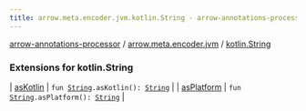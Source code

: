 ```yaml
---
title: arrow.meta.encoder.jvm.kotlin.String - arrow-annotations-processor
---
```


[arrow-annotations-processor](../../index.html) / [arrow.meta.encoder.jvm](../index.html) / [kotlin.String](./index.html)

### Extensions for kotlin.String

| [asKotlin](as-kotlin.html) | `fun `[`String`](https://kotlinlang.org/api/latest/jvm/stdlib/kotlin/-string/index.html)`.asKotlin(): `[`String`](https://kotlinlang.org/api/latest/jvm/stdlib/kotlin/-string/index.html) |
| [asPlatform](as-platform.html) | `fun `[`String`](https://kotlinlang.org/api/latest/jvm/stdlib/kotlin/-string/index.html)`.asPlatform(): `[`String`](https://kotlinlang.org/api/latest/jvm/stdlib/kotlin/-string/index.html) |

